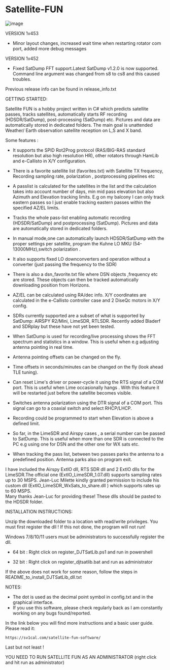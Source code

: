 # Satellite-FUN
![image](https://github.com/SV1CAL/Satellite-FUN/assets/3455238/5a1d983a-11a6-43a7-a2b1-4dcf5e4b01c1)

VERSION 1v453
- Minor layout changes, increased wait time when restarting rotator com port, added more debug messages

VERSION 1v452
- Fixed SatDump FFT support.Latest SatDump v1.2.0 is now supported. Command line argument was changed from s8 to cs8 and this caused troubles. 

Previous release info can be found in release_info.txt

GETTING STARTED:

Satellite FUN is a hobby project written in C# which predicts satellite passes, tracks satellites, automatically starts RF recording (HDSDR/SatDump), post-processing (SatDump) etc.
Pictures and data are automatically stored in dedicated folders.
The main goal is unattended Weather/ Earth observation satellite reception on L,S and X band.


Some features :

- It supports the SPID Rot2Prog protocol (RAS/BIG-RAS standard resolution but also high resolution HR), other rotators through HamLib and e-Callisto in X/Y configuration.

- There is a favorite satellite list (favorites.txt) with Satellite TX frequency,  Recording sampling rate, polarization , postprocessing pipelines etc

- A passlist is calculated for the satellites in the list and the calculation takes into account number of days, min mid pass elevation but also Azimuth and Elevation tracking limits. E.g on my balcony I can only track eastern passes so I just enable tracking eastern passes within the specified AZ/EL limits.

- Tracks the whole pass-list enabling automatic recording (HDSDR/SatDump) and postprocessing (SatDump). Pictures and data are automatically stored in dedicated folders.

- In manual mode,one can automatically launch HDSDR/SatDump with the proper settings per satellite, program the Kuhne LO MKU (54-13000MHz),switch polarization .

- It also supports fixed LO downconverters and operation without a converter (just passing the frequency to the SDR)

- There is also a dsn_favorite.txt file where DSN objects ,frequency etc are stored. These objects can then be tracked automatically downloading position from Horizons. 

- AZ/EL can be calculated using RA/dec info. X/Y coordinates are calculated in the e-Callisto controller case and 2 DiseQc motors in X/Y config.

- SDRs currently supported are a subset of what is supported by SatDump: AIRSPY R2/Mini, LimeSDR, RTLSDR. Recently added Bladerf and SDRplay but these have not yet been tested.

- When SatDump is used for recording/live processing shows the FFT spectrum and statistics in a window. This is useful when e.g adjusting antenna pointing in real time.
 
- Antenna pointing offsets can be changed on the fly.

- Time offsets in seconds/minutes can be changed on the fly (look ahead TLE tuning).

- Can reset Lime's driver or power-cycle it using the RTS signal of a COM port. This is useful when Lime occasionally hangs . With this feature it will be restarted just before the satellite becomes visible.

- Switches antenna polarization using the DTR signal of a COM port. This signal can go to a coaxial switch and select RHCP/LHCP.

- Recording could be programmed to start when Elevation is above a defined limit.

- So far, in the LimeSDR and Airspy cases , a serial number can be passed to SatDump. This is useful when more than one SDR is connected to the PC e.g using one for DSN and the other one for WX sats etc.

- When tracking the pass list, between two passes parks the antenna to a predefined position. Antenna parks also on program exit.

I have included the Airspy ExtIO dll, RTS SDR dll and 2 ExtIO dlls for the LimeSDR.The official one (ExtIO_LimeSDR_1.07.dll) supports sampling rates up to 30 MSPS.
Jean-Luc Milette kindly granted permission to include his custom dll (ExtIO_LimeSDR_WxSats_to_share.dll )  which supports rates up to 60 MSPS.  
Many thanks Jean-Luc for providing these! These dlls should be pasted to the HDSDR folder.

INSTALLATION INSTRUCTIONS:

Unzip the downloaded folder to a location with read/write privileges. You must first register the dll ! If this not done, the program will not run!

Windows 7/8/10/11 users must be administrators to successfully register the dll.

- 64 bit : Right click on register_DJTSatLib.ps1 and run in powershell

- 32 bit : Right click on register_djtsatlib.bat and run as administrator

If the above does not work for some reason, follow the steps in README_to_install_DJTSatLib_dll.txt

NOTES:
- The dot is used as the decimal point symbol in config.txt and in the graphical interface.
- If you use this software, please check regularly back as I am constantly working on any bugs found/reported.

In the link below you will find more instructions and a basic user guide. Please read it:

	https://sv1cal.com/satellite-fun-software/
	
Last but not least !

YOU NEED TO RUN SATELLITE FUN AS AN ADMINISTRATOR (right click and hit run as administrator)
